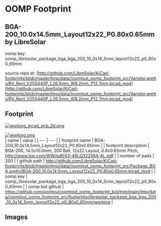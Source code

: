 # OOMP Footprint  
## BGA-200_10.0x14.5mm_Layout12x22_P0.80x0.65mm  by LibreSolar  
  
oomp key: oomp_libresolar_package_bga_bga_200_10_0x14_5mm_layout12x22_p0_80x0_65mm  
  
source repo at: [http://github.com/LibreSolar/KiCad-footprints/blob/master/tmp/data//oomlout_oomp_footprint_src/Varistor.pretty/RV_Rect_V25S440P_L26.5mm_W8.2mm_P12.7mm.kicad_mod](http://github.com/LibreSolar/KiCad-footprints/blob/master/tmp/data//oomlout_oomp_footprint_src/Varistor.pretty/RV_Rect_V25S440P_L26.5mm_W8.2mm_P12.7mm.kicad_mod)  
## Footprint  
  
[![working_kicad_pcb_3d.png](working_kicad_pcb_3d_600.png)](working_kicad_pcb_3d.png)  
  
[![working.png](working_600.png)](working.png)  
| name | value | 
| --- | --- | 
| footprint name | BGA-200_10.0x14.5mm_Layout12x22_P0.80x0.65mm | 
| footprint description | BGA-200, 14.5x10.0mm, 200 Ball, 12x22 Layout, 0.8x0.65mm Pitch, http://www.issi.com/WW/pdf/43-46LQ32256A-AL.pdf | 
| number of pads | 200 | 
| github path | http://github.com/LibreSolar/KiCad-footprints/blob/master/tmp/data//oomlout_oomp_footprint_src/Package_BGA.pretty/BGA-200_10.0x14.5mm_Layout12x22_P0.80x0.65mm.kicad_mod | 
| oomp key | oomp_libresolar_package_bga_bga_200_10_0x14_5mm_layout12x22_p0_80x0_65mm | 
| oomp bot github | https://github.com/oomlout/oomlout_oomp_footprint_bot/tree/main/tmp/data//oomlout_oomp_footprint_src/footprints/libresolar_package_bga_bga_200_10_0x14_5mm_layout12x22_p0_80x0_65mm/working | 
## Images  
